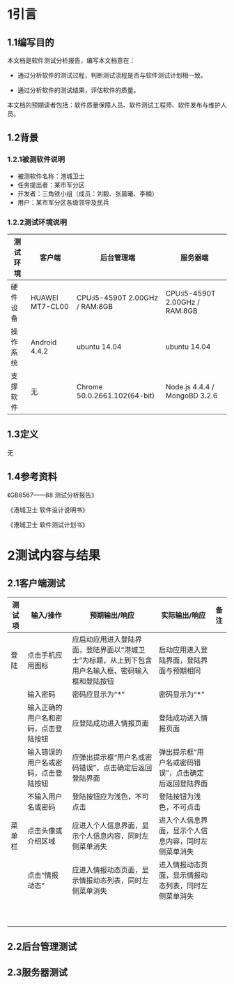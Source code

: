 # 1引言

## 1.1编写目的

本文档是软件测试分析报告，编写本文档意在：

* 通过分析软件的测试过程，判断测试流程是否与软件测试计划相一致。

* 通过分析软件的测试结果，评估软件的质量。

本文档的预期读者包括：软件质量保障人员、软件测试工程师、软件发布与维护人员。

## 1.2背景

### 1.2.1被测软件说明

* 被测软件名称：港城卫士
* 任务提出者：某市军分区
* 开发者：三角铁小组（成员：刘毅、张晨曦、李楠）
* 用户：某市军分区各级领导及民兵

### 1.2.2测试环境说明

| 测试环境 | 客户端 | 后台管理端 | 服务器端 |
|---|---|---|---|
| 硬件设备 | HUAWEI MT7-CL00 | CPU:i5-4590T 2.00GHz / RAM:8GB | CPU:i5-4590T 2.00GHz / RAM:8GB |
| 操作系统 | Android 4.4.2 | ubuntu 14.04 | ubuntu 14.04 |
| 支撑软件 | 无 | Chrome 50.0.2661.102(64-bit) | Node.js 4.4.4 / MongoBD 3.2.6

## 1.3定义

无

## 1.4参考资料

《GB8567——88 测试分析报告》

《港城卫士 软件设计说明书》

《港城卫士 软件测试计划书》

# 2测试内容与结果

## 2.1客户端测试

| 测试项 | 输入/操作 | 预期输出/响应 | 实际输出/响应 | 备注 |
|---|---|---|---|---|
| 登陆 | 点击手机应用图标 | 应启动应用进入登陆界面，登陆界面以“港城卫士”为标题，从上到下包含用户名输入框、密码输入框和登陆按钮 | 启动应用进入登陆界面，登陆界面与预期相同  |  | 
| | 输入密码 | 密码应显示为“*” | 密码显示为“*” | |
| | 输入正确的用户名和密码，点击登陆按钮 | 应登陆成功进入情报页面 | 登陆成功进入情报页面 | |
| | 输入错误的用户名或密码，点击登陆按钮 | 应弹出提示框“用户名或密码错误”，点击确定后返回登陆界面 | 弹出提示框“用户名或密码错误”，点击确定后返回登陆界面 | 
| | 不输入用户名或密码 | 登陆按钮应为浅色，不可点击 | 登陆按钮为浅色，不可点击 |
| 菜单栏 | 点击头像或介绍区域 | 应进入个人信息界面，显示个人信息内容，同时左侧菜单消失 | 进入个人信息界面，显示个人信息内容，同时左侧菜单消失 |
| | 点击“情报动态” | 应进入情报动态页面，显示情报动态列表，同时左侧菜单消失 | 进入情报动态页面，显示情报动态列表，同时左侧菜单消失 |
| |  |  |  |
| |  |  |  |
| |  |  |  |
| |  |  |  |
| |  |  |  |
| |  |  |  |
| |  |  |  |
| |  |  |  |
| |  |  |  |


## 2.2后台管理测试

## 2.3服务器测试